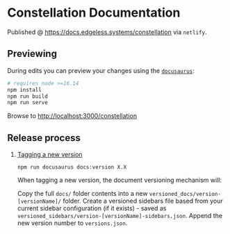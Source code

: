 # Constellation Documentation

Published @ <https://docs.edgeless.systems/constellation> via `netlify`.

## Previewing

During edits you can preview your changes using the [`docusaurus`](https://docusaurus.io/docs/installation):

```sh
# requires node >=16.14
npm install
npm run build
npm run serve
```

Browse to <http://localhost:3000/constellation>

## Release process

1. [Tagging a new version](https://docusaurus.io/docs/next/versioning#tagging-a-new-version)

    ```shell
    npm run docusaurus docs:version X.X
    ```

    When tagging a new version, the document versioning mechanism will:

    Copy the full `docs/` folder contents into a new `versioned_docs/version-[versionName]/` folder.
    Create a versioned sidebars file based from your current sidebar configuration (if it exists) - saved as `versioned_sidebars/version-[versionName]-sidebars.json`.
    Append the new version number to `versions.json`.

